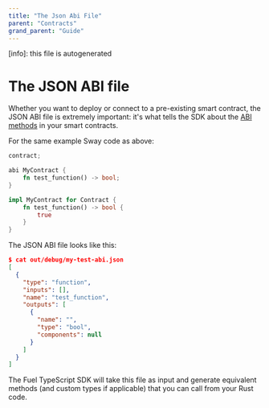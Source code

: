 ```yaml
---
title: "The Json Abi File"
parent: "Contracts"
grand_parent: "Guide"
---
```


[info]: this file is autogenerated
# The JSON ABI file

Whether you want to deploy or connect to a pre-existing smart contract, the JSON ABI file is extremely important: it's what tells the SDK about the [ABI methods](https://fuellabs.github.io/sway/master/introduction/overview.html#declare-abi-in-wallet_lib) in your smart contracts.

For the same example Sway code as above:

```Rust
contract;

abi MyContract {
    fn test_function() -> bool;
}

impl MyContract for Contract {
    fn test_function() -> bool {
        true
    }
}
```

The JSON ABI file looks like this:

```json
$ cat out/debug/my-test-abi.json
[
  {
    "type": "function",
    "inputs": [],
    "name": "test_function",
    "outputs": [
      {
        "name": "",
        "type": "bool",
        "components": null
      }
    ]
  }
]
```

The Fuel TypeScript SDK will take this file as input and generate equivalent methods (and custom types if applicable) that you can call from your Rust code.
